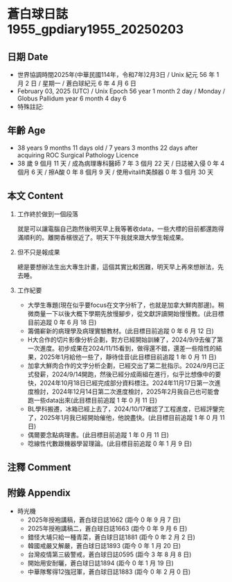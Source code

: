 [_metadata_:encoding]: - "utf-8"
[_metadata_:language]: - "zh-Hant-TW"
[_metadata_:fileformat]: - "markdown"
[_metadata_:MIME_type]: - "text/plain"
[_metadata_:markdown_version]: - "commonmark version 0.30"
[_metadata_:markdown_spec]: - "https://spec.commonmark.org/0.30/"

# 蒼白球日誌1955_gpdiary1955_20250203 #

## 日期 Date ##

* 世界協調時間2025年(中華民國114年，令和7年)2月3日 / Unix 紀元 56 年 1 月 2 日 / 星期一 / 蒼白球紀元 6 年 4 月 6 日
* February 03, 2025 (UTC) / Unix Epoch 56 year 1 month 2 day / Monday / Globus Pallidum year 6 month 4 day 6
* 特殊註記:

## 年齡 Age ##

* 38 years 9 months 11 days old / 7 years 3 months 22 days after acquiring ROC Surgical Pathology Licence
* 38 歲 9 個月 11 天 / 成為病理專科醫師 7 年 3 個月 22 天 / 日誌被入侵 0 年 4 個月 6 天 / 擦A酸 0 年 8 個月 9 天 / 使用vitalift美顏器 0 年 3 個月 30 天

## 本文 Content ##

1. 工作終於做到一個段落

    就是可以讓電腦自己跑然後明天早上我等著收data，一些大標的目前都還跑得滿順利的。離開香檳很近了。明天下午我就來跟大學生報成果。

2. 但不只是報成果

    總是要想辦法生出大專生計畫，這個其實比較困難，明天早上再來想辦法，先去睡。

2. 工作紀要

    - 大學生專題(現在似乎要focus在文字分析了，也就是加拿大鮮肉那邊)。稍微商量一下以後大概下學期先放慢腳步，從文獻評讀開始慢慢教。(此目標目前追蹤 0 年 6 月 18 日)
    - 籌備嶄新的病理學及病理實驗教材。(此目標目前追蹤 0 年 6 月 12 日)
    - H大合作的切片影像分析企劃，對方已經開始訓練了，2024/9/9去催了第一次進度。初步成果在2024/11/15看到，做得還不錯，還差一些陰性的結果，2025年1月給他一些了，靜待佳音(此目標目前追蹤 1 年 0 月 11 日)
    - 加拿大鮮肉合作的文字分析企劃，已經交出了第二批指示。2024/9月已正式發薪，2024/9/14開跑，然後已經分成兩組在進行，似乎比想像中的要快，2024年10月18日已經完成部分資料標注。2024年11月17日第一次進度檢討，2024年12月14日第二次進度檢討，2025年2月我自己也可能會跑一些data出來(此目標目前追蹤 1 年 0 月 11 日)
    - BL學科搬遷，冰箱已經上去了，2024/10/17確認了工程進度，已經評鑒完了，2025年1月我已經開始催他，他說盡快。(此目標目前追蹤 1 年 0 月 11 日)
    - 偶爾要念點病理書。(此目標目前追蹤 1 年 0 月 11 日)
    - 唸線性代數跟機器學習理論。(此目標目前追蹤 0 年 1 月 9 日)

## 注釋 Comment ##


## 附錄 Appendix ##

* 時光機
    - 2025年授袍講稿，蒼白球日誌1662 (距今 0 年 9 月 7 日)
    - 2025年授袍講稿二，蒼白球日誌1663 (距今 0 年 9 月 6 日)
    - 錯怪大埔只給一種青菜，蒼白球日誌1881 (距今 0 年 2 月 2 日)
    - 韓國戒嚴又解嚴，蒼白球日誌1893 (距今 0 年 1 月 20 日)
    - 台灣疫情第三級警戒，蒼白球日誌0595 (距今 3 年 8 月 8 日)
    - 開始用安耐曬，蒼白球日誌1894 (距今 0 年 1 月 19 日)
    - 中華隊奪得12強冠軍，蒼白球日誌1883 (距今 0 年 2 月 0 日)
